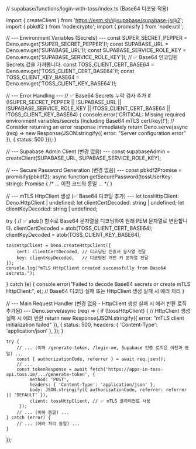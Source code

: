 // supabase/functions/login-with-toss/index.ts (Base64 디코딩 적용)

import { createClient } from 'https://esm.sh/@supabase/supabase-js@2';
import { pbkdf2 } from 'node:crypto';
import { promisify } from 'node:util';

// --- Environment Variables (Secrets) ---
const SUPER_SECRET_PEPPER = Deno.env.get('SUPER_SECRET_PEPPER')!;
const SUPABASE_URL = Deno.env.get('SUPABASE_URL')!;
const SUPABASE_SERVICE_ROLE_KEY = Deno.env.get('SUPABASE_SERVICE_ROLE_KEY')!;
// ✅ Base64 인코딩된 Secrets 값을 가져옵니다.
const TOSS_CLIENT_CERT_BASE64 = Deno.env.get('TOSS_CLIENT_CERT_BASE64')!;
const TOSS_CLIENT_KEY_BASE64 = Deno.env.get('TOSS_CLIENT_KEY_BASE64')!;

// --- Error Handling ---
// ✅ Base64 Secrets 누락 검사 추가
if (!SUPER_SECRET_PEPPER || !SUPABASE_URL || !SUPABASE_SERVICE_ROLE_KEY || !TOSS_CLIENT_CERT_BASE64 || !TOSS_CLIENT_KEY_BASE64) {
    console.error('CRITICAL: Missing required environment variables/secrets (including Base64 mTLS cert/key)!');
    // Consider returning an error response immediately
     return Deno.serve(async (req) => new Response(JSON.stringify({ error: "Server configuration error" }), { status: 500 }));
}

// --- Supabase Admin Client (변경 없음) ---
const supabaseAdmin = createClient(SUPABASE_URL, SUPABASE_SERVICE_ROLE_KEY);

// --- Secure Password Generation (변경 없음) ---
const pbkdf2Promise = promisify(pbkdf2);
async function getSecurePassword(tossUserKey: string): Promise<string> { /* ... 이전 코드와 동일 ... */ }

// --- mTLS HttpClient 생성 (✅ Base64 디코딩 추가) ---
let tossHttpClient: Deno.HttpClient | undefined;
let clientCertDecoded: string | undefined;
let clientKeyDecoded: string | undefined;

try {
    // ✅ atob() 함수로 Base64 문자열을 디코딩하여 원래 PEM 문자열로 변환합니다.
    clientCertDecoded = atob(TOSS_CLIENT_CERT_BASE64);
    clientKeyDecoded = atob(TOSS_CLIENT_KEY_BASE64);

    tossHttpClient = Deno.createHttpClient({
        cert: clientCertDecoded, // 디코딩된 인증서 문자열 전달
        key: clientKeyDecoded,   // 디코딩된 개인 키 문자열 전달
    });
    console.log("mTLS HttpClient created successfully from Base64 secrets.");
} catch (e) {
    console.error("Failed to decode Base64 secrets or create mTLS HttpClient:", e);
    // Base64 디코딩 실패 또는 HttpClient 생성 실패 시 에러 처리
}


// --- Main Request Handler (변경 없음 - HttpClient 생성 실패 시 에러 반환 로직 추가됨) ---
Deno.serve(async (req) => {
    if (!tossHttpClient) {
         // HttpClient 생성 실패 시 에러 반환
         return new Response(JSON.stringify({ error: "mTLS client initialization failed" }), {
             status: 500, headers: { 'Content-Type': 'application/json' },
         });
    }

    try {
        // ... (이하 /generate-token, /login-me, Supabase 인증 로직은 이전과 동일) ...
        const { authorizationCode, referrer } = await req.json();
        // ...
        const tokenResponse = await fetch('https://apps-in-toss-api.toss.im/.../generate-token', {
             method: 'POST',
             headers: { 'Content-Type': 'application/json' },
             body: JSON.stringify({ authorizationCode, referrer: referrer || 'DEFAULT' }),
             client: tossHttpClient, // ✅ mTLS 클라이언트 사용
         });
        // ... (이하 동일) ...
    } catch (error) {
        // ... (에러 처리 동일) ...
    }
});